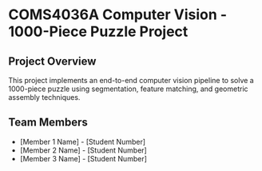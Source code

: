 # COMS4036A Computer Vision - 1000-Piece Puzzle Project

## Project Overview
This project implements an end-to-end computer vision pipeline to solve a 1000-piece puzzle using segmentation, feature matching, and geometric assembly techniques.

## Team Members
- [Member 1 Name] - [Student Number]
- [Member 2 Name] - [Student Number]
- [Member 3 Name] - [Student Number]